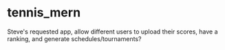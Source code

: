 # tennis_mern
Steve's requested app, allow different users to upload their scores, have a ranking, and generate schedules/tournaments?
